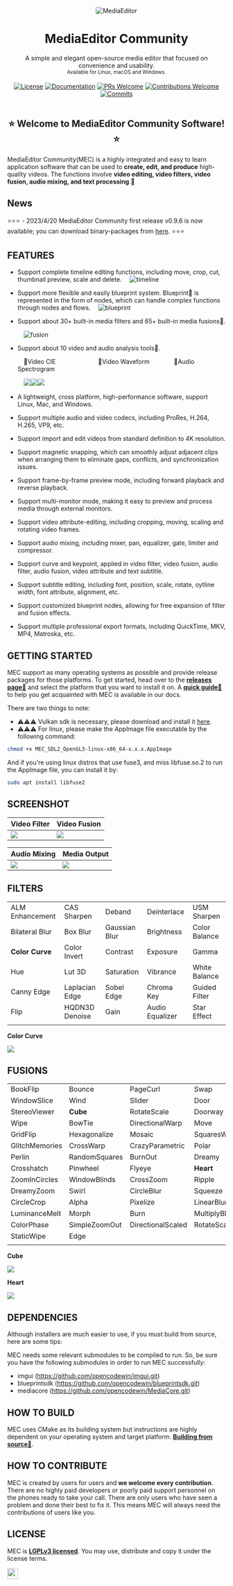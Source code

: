 <p align="center" ><img src="docs/assets/multi_viewpoint.gif" alt="MediaEditor"></p>

<h1 align="center">MediaEditor Community</h1>

<div align="center">
  A simple and elegant open-source media editor that focused on convenience and usability.<br>
  <sub>Available for Linux, macOS and Windows.</sub>
</div>
<br>

<div align="center">
  <a href="LICENSE"><img alt="License" src="docs/assets/license.svg"></a>
  <a href="https://github.com/opencodewin/MediaEditor/wiki"><img alt="Documentation" src="docs/assets/code-doc.svg"></a>
  <a href="https://github.com/opencodewin/MediaEditor/pulls"><img alt="PRs Welcome" src="docs/assets/prs.svg"></a>
  <a href="#HOW-TO-CONTRIBUTE"><img alt="Contributions Welcome" src="docs/assets/contribute.svg"></a>
  <a href="https://github.com/opencodewin/MediaEditor/commits/master"><img alt="Commits" src="docs/assets/latest.svg"></a>
</div>

<br>

<h2 align="center">⭐️ Welcome to MediaEditor Community Software! ⭐️</h2>

MediaEditor Community(MEC) is a highly integrated and easy to learn application software that can be used to **create, edit, and produce** high-quality videos. The functions involve **video editing, video filters, video fusion, audio mixing, and text processing**.🌼

## News
⭐️⭐️⭐️ - 2023/4/20 MediaEditor Community first release v0.9.6 is now available; you can download binary-packages from [here](https://github.com/opencodewin/MediaEditor/releases/tag/v0.9.6). ⭐️⭐️⭐️

## FEATURES
* Support complete timeline editing functions, including move, crop, cut, thumbnail preview, scale and delete.
  &emsp;<img src="docs/assets/timeline.png" alt="timeline">
* Support more flexible and easily blueprint system. Blueprint💫 is represented in the form of nodes, which can handle complex functions through nodes and flows.
  &emsp;<img src="docs/assets/blueprint.gif" alt="blueprint">
* Support about 30+ built-in media filters and 65+ built-in media fusions🤖.

  &emsp;<img src="docs/assets/fusion.gif" alt="fusion">
* Support about 10 video and audio analysis tools🍂.

  &emsp;🍂Video CIE&emsp;&emsp;&emsp;&emsp;&emsp;&emsp;&emsp;🍂Video Waveform&emsp;&emsp;&emsp;&emsp;🍂Audio Spectrogram

  &emsp;<img src="docs/assets/cie.gif" /><img src="docs/assets/waveform.gif" /><img src="docs/assets/spec.gif" />

* A lightweight, cross platform, high-performance software, support Linux, Mac, and Windows.
* Support multiple audio and video codecs, including ProRes, H.264, H.265, VP9, etc.
* Support import and edit videos from standard definition to 4K resolution.
* Support magnetic snapping, which can smoothly adjust adjacent clips when arranging them to eliminate gaps, conflicts, and synchronization issues.
* Support frame-by-frame preview mode, including forward playback and reverse playback.
* Support multi-monitor mode, making it easy to preview and process media through external monitors.
* Support video attribute-editing, including cropping, moving, scaling and rotating video frames.
* Support audio mixing, including mixer, pan, equalizer, gate, limiter and compressor.
* Support curve and keypoint, applied in video filter, video fusion, audio filter, audio fusion, video attribute and text subtitle.
* Support subtitle editing, including font, position, scale, rotate, oytline width, font attribute, alignment, etc.
* Support customized blueprint nodes, allowing for free expansion of filter and fusion effects.
* Support multiple professional export formats, including QuickTime, MKV, MP4, Matroska, etc.

## GETTING STARTED
MEC support as many operating systems as possible and provide release packages for those platforms. To get started, head over to the **[releases page💠](https://github.com/opencodewin/MediaEditor/releases)** and select the platform that you want to install it on. A **[quick guide📝](docs/dev/Quick-Start.md)** to help you get acquainted with MEC is available in our docs.

There are two things to note:

- ⚠️⚠️⚠️ Vulkan sdk is necessary, please download and install it [here](https://vulkan.lunarg.com/sdk/home).
- ⚠️⚠️⚠️ For linux, please make the AppImage file executable by the following command:
``` sh
chmod +x MEC_SDL2_OpenGL3-linux-x86_64-x.x.x.AppImage
``` 
And if you're using linux distros that use fuse3, and miss libfuse.so.2 to run the AppImage file, you can install it by:
``` sh
sudo apt install libfuse2
```

## SCREENSHOT
|<div>Video Filter</div>|<div>Video Fusion</div>|
|---|---|
|<img src="docs/assets/video-filter.png" />|<img src="docs/assets/video-fusion.png" />|

|<div>Audio Mixing</div>|<div>Media Output</div>|
|---|---|
|<img src="docs/assets/audio-mixing.png" />|<img src="docs/assets/media-output.png" />|

## FILTERS
| | | | | |
|-----------------|----------------|:--------------|:----------------|:--------------|
| ALM Enhancement | CAS Sharpen    | Deband        | Deinterlace     | USM Sharpen   |
| Bilateral Blur  | Box Blur       | Gaussian Blur | Brightness      | Color Balance |
| **Color Curve** | Color Invert   | Contrast      | Exposure        | Gamma         |
| Hue             | Lut 3D         | Saturation    | Vibrance        | White Balance |
| Canny Edge      | Laplacian Edge | Sobel Edge    | Chroma Key      | Guided Filter |
| Flip            | HQDN3D Denoise | Gain          | Audio Equalizer | Star Effect   |
| | | | | |

**Color Curve**

<img src="docs/assets/color_curve.jpeg" />

## FUSIONS
| | | | | |
|-----------------|----------------|:-----------------|:-----------------|:--------------|
| BookFlip        | Bounce         | PageCurl         | Swap             | DoomScreen    |
| WindowSlice     | Wind           | Slider           | Door             | Rolls         |
| StereoViewer    | **Cube**       | RotateScale      | Doorway          | SimpleZoom    |
| Wipe            | BowTie         | DirectionalWarp  | Move             | Radial        |
| GridFlip        | Hexagonalize   | Mosaic           | SquaresWire      | KaleidoScope  |
| GlitchMemories  | CrossWarp      | CrazyParametric  | Polar            | ButterflyWave |
| Perlin          | RandomSquares  | BurnOut          | Dreamy           | WaterDrop     |
| Crosshatch      | Pinwheel       | Flyeye           | **Heart**        | GlitchDisplace|
| ZoomInCircles   | WindowBlinds   | CrossZoom        | Ripple           | PolkaDots     |
| DreamyZoom      | Swirl          | CircleBlur       | Squeeze          | CannabisLeaf  |
| CircleCrop      | Alpha          | Pixelize         | LinearBlur       | Fade          |
| LuminanceMelt   | Morph          | Burn             | MultiplyBlend    | ColorDistance |
| ColorPhase      | SimpleZoomOut  | DirectionalScaled| RotateScaleVanish| Rectangle     |
| StaticWipe      | Edge           |                  |                  |               |
| | | | | |

**Cube**

<img src="docs/assets/fs1.jpeg" />

**Heart**

<img src="docs/assets/fs2.jpeg" />

## DEPENDENCIES
Although installers are much easier to use, if you must build from 
source, here are some tips: 

MEC needs some relevant submodules to be compiled to run. So, 
be sure you have the following submodules in order to run MEC successfully: 

*  imgui (https://github.com/opencodewin/imgui.git)
*  blueprintsdk (https://github.com/opencodewin/blueprintsdk.git)
*  mediacore (https://github.com/opencodewin/MediaCore.git)

## HOW TO BUILD
MEC uses CMake as its building system but instructions are highly dependent on your operating system and target platform. **[Building from source🐙](docs/dev/How-to-Built.md)**.

## HOW TO CONTRIBUTE
MEC is created by users for users and **we welcome every contribution**. There are no highly paid developers or poorly paid support personnel on the phones ready to take your call. There are only users who have seen a problem and done their best to fix it. This means MEC will always need the contributions of users like you.

## LICENSE
MEC is **[LGPLv3 licensed](LICENSE)**. You may use, distribute and copy it under the license terms.

<a href="https://github.com/opencodewin/MediaEditor/graphs/contributors"><img src="docs/assets/built-by-developers.svg" height="25"></a>
